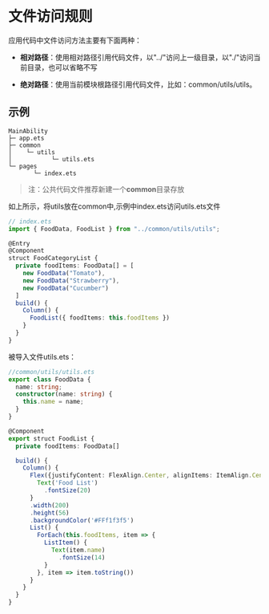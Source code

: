 # 文件访问规则
应用代码中文件访问方法主要有下面两种：

- **相对路径**：使用相对路径引用代码文件，以"../"访问上一级目录，以"./"访问当前目录，也可以省略不写

- **绝对路径**：使用当前模块根路径引用代码文件，比如：common/utils/utils。




## 示例
```
MainAbility
├─ app.ets
├─ common
│    └─ utils
│           └─ utils.ets
└─ pages
       └─ index.ets
```
>注：公共代码文件推荐新建一个**common**目录存放

如上所示，将utils放在common中,示例中index.ets访问utils.ets文件
```ts
// index.ets
import { FoodData, FoodList } from "../common/utils/utils";

@Entry
@Component
struct FoodCategoryList {  
  private foodItems: FoodData[] = [    
    new FoodData("Tomato"),    
    new FoodData("Strawberry"),    
    new FoodData("Cucumber")  
  ]  
  build() {    
    Column() {      
      FoodList({ foodItems: this.foodItems })    
    }  
  }
}
```

被导入文件utils.ets：

```ts
//common/utils/utils.ets
export class FoodData {  
  name: string;  
  constructor(name: string) {    
    this.name = name;  
  }
}

@Component
export struct FoodList {  
  private foodItems: FoodData[]

  build() {    
    Column() {      
      Flex({justifyContent: FlexAlign.Center, alignItems: ItemAlign.Center}) {        
        Text('Food List')          
          .fontSize(20)      
      }      
      .width(200)      
      .height(56)      
      .backgroundColor('#FFf1f3f5')      
      List() {        
        ForEach(this.foodItems, item => {          
          ListItem() {            
            Text(item.name)              
              .fontSize(14)          
          }        
        }, item => item.toString())      
      }    
    }  
  }
}
```
